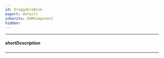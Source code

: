 ```yaml
---
id: DraggableBase
export: default
inherits: DOMComponent
hidden: 
---
```

---
##### shortDescription
<!-- Description goes here -->

---
<!-- Description goes here -->